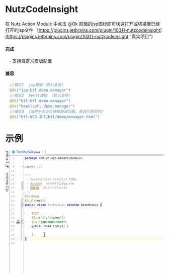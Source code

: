 # NutzCodeInsight
在 Nutz Action Module 中点击 @Ok 前面的jsp图标即可快速打开或切换至已经打开的jsp文件  
[https://plugins.jetbrains.com/plugin/10311-nutzcodeinsight](https://plugins.jetbrains.com/plugin/10311-nutzcodeinsight "真实项目")
####  完成
    - 支持自定义模版配置
#### 兼容
```java
  //模式1  jsp模版（默认支持）
  @Ok("jsp:btl.demo.manager")
  //模式2  beetl模版 （默认支持）
  @Ok("btl:btl.demo.manager")
  @Ok("beetl:btl.demo.manager")
  //模式4 （适用于改造后得视图返回器，我自己使用的） 
  @Ok("btl:WEB-INF/btl/demo/manager.html")
```
# 示例
![NutzCodeInsight](image/NutzCodeInsight.gif)

